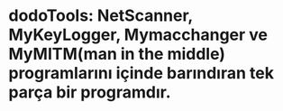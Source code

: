 # dodoTools: NetScanner, MyKeyLogger, Mymacchanger ve MyMITM(man in the middle) programlarını içinde barındıran tek parça bir programdır.
